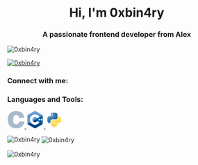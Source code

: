 <h1 align="center">Hi, I'm 0xbin4ry</h1>
<h3 align="center">A passionate frontend developer from Alex</h3>

<p align="left"> <img src="https://komarev.com/ghpvc/?username=0xbin4ry&label=Profile%20views&color=0e75b6&style=flat" alt="0xbin4ry" /> </p>

<p align="left"> <a href="https://github.com/ryo-ma/github-profile-trophy"><img src="https://github-profile-trophy.vercel.app/?username=0xbin4ry" alt="0xbin4ry" /></a> </p>

<h3 align="left">Connect with me:</h3>
<p align="left">
</p>

<h3 align="left">Languages and Tools:</h3>
<p align="left"> <a href="https://www.cprogramming.com/" target="_blank" rel="noreferrer"> <img src="https://raw.githubusercontent.com/devicons/devicon/master/icons/c/c-original.svg" alt="c" width="40" height="40"/> </a> <a href="https://www.w3schools.com/cpp/" target="_blank" rel="noreferrer"> <img src="https://raw.githubusercontent.com/devicons/devicon/master/icons/cplusplus/cplusplus-original.svg" alt="cplusplus" width="40" height="40"/> </a> <a href="https://www.python.org" target="_blank" rel="noreferrer"> <img src="https://raw.githubusercontent.com/devicons/devicon/master/icons/python/python-original.svg" alt="python" width="40" height="40"/> </a> </p>

<p><img align="left" src="https://github-readme-stats.vercel.app/api/top-langs?username=0xbin4ry&show_icons=true&locale=en&layout=compact" alt="0xbin4ry" /></p>

<p>&nbsp;<img align="center" src="https://github-readme-stats.vercel.app/api?username=0xbin4ry&show_icons=true&locale=en" alt="0xbin4ry" /></p>

<p><img align="center" src="https://github-readme-streak-stats.herokuapp.com/?user=0xbin4ry&" alt="0xbin4ry" /></p>

